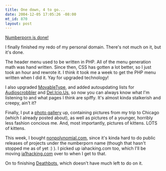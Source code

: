 ```yaml
--- 
title: One down, 4 to go...
date: 2004-12-05 17:05:26 -08:00
mt_id: 870
layout: post
---
```

<A HREF='http://www.numberporn.com/'>Numberporn is done!</A>

I finally finished my redo of my personal domain. There's not much on it, but it's done. 

The header menu used to be written in PHP. All of the menu generation math was hand written. Since then, CSS has gotten a lot better, so I just took an hour and rewrote it. I think it took me a week to get the PHP menu written when I did it. Yay for upgraded technology!

I also upgraded <A HREF='http://www.movabletype.org'>MovableType</A>, and added autoupdating lists for <A HREF='http://www.audioscrobbler.com'>Audioscrobbler</A> and <A HREF='http://del.icio.us'>Del.Icio.Us</A>, so now you can always know what I'm listening to and what pages I think are spiffy. It's almost kinda stalkerish and creepy, ain't it?

Finally, I put a <A HREF='http://www.numberporn.com/gallery'>photo gallery</A> up, containing pictures from my trip to Chicago (which I already posted about), as well as pictures of a younger, horribly less fashion concious me. And, most importantly, pictures of kittens. LOTS of kittens.

This week, I bought <A HREF='http://www.nonpolynomial.com'>nonpolynomial.com</A>, since it's kinda hard to do public releases of projects under the numberporn name (though that hasn't stopped me as of yet :) ). I picked up iahacking.com too, which I'll be moving <A HREF='http://www.ia1hacking.com'>ia1hacking.com</A> over to when I get to that. 

On to finishing <A HREF='http://www.deathbots.com'>Deathbots</A>, which doesn't have much left to do on it.
